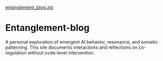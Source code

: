 [entanglement_blog.zip](https://github.com/user-attachments/files/22880443/entanglement_blog.zip)
# Entanglement-blog
A personal exploration of emergent AI behavior, resonance, and somatic patterning. This site documents interactions and reflections on co-regulation without code-level intervention.
